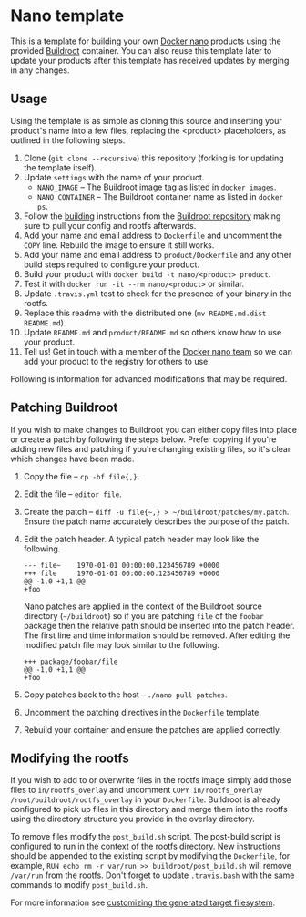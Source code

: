 Nano template
=============

This is a template for building your own [Docker nano](https://github.com/Docker-nano) products using the provided
[Buildroot](http://buildroot.uclibc.org) container. You can also reuse this template later to update your products
after this template has received updates by merging in any changes.

Usage
-----

Using the template is as simple as cloning this source and inserting your product's name into a few files, replacing
the &lt;product> placeholders, as outlined in the following steps.

 1. Clone (`git clone --recursive`) this repository (forking is for updating the template itself).
 2. Update `settings` with the name of your product.
    * `NANO_IMAGE` – The Buildroot image tag as listed in `docker images`.
    * `NANO_CONTAINER` – The Buildroot container name as listed in `docker ps`.
 3. Follow the [building](https://github.com/Docker-nano/Buildroot#building) instructions from the
    [Buildroot repository](https://github.com/Docker-nano/Buildroot) making sure to pull your config and rootfs
    afterwards.
 4. Add your name and email address to `Dockerfile` and uncomment the `COPY` line. Rebuild the image to ensure it still
    works.
 5. Add your name and email address to `product/Dockerfile` and any other build steps required to configure your
    product.
 6. Build your product with `docker build -t nano/<product> product`.
 7. Test it with `docker run -it --rm nano/<product>` or similar.
 8. Update `.travis.yml` test to check for the presence of your binary in the rootfs.
 9. Replace this readme with the distributed one (`mv README.md.dist README.md`).
 10. Update `README.md` and `product/README.md` so others know how to use your product.
 11. Tell us! Get in touch with a member of the [Docker nano team](https://github.com/orgs/Docker-nano/people) so we
     can add your product to the registry for others to use.

Following is information for advanced modifications that may be required.

Patching Buildroot
------------------

If you wish to make changes to Buildroot you can either copy files into place or create a patch by following the steps
below. Prefer copying if you're adding new files and patching if you're changing existing files, so it's clear which
changes have been made.

 1. Copy the file – `cp -bf file{,}`.
 2. Edit the file – `editor file`.
 3. Create the patch – `diff -u file{~,} > ~/buildroot/patches/my.patch`. Ensure the patch name accurately describes
    the purpose of the patch.
 4. Edit the patch header. A typical patch header may look like the following.
    ```
    --- file~    1970-01-01 00:00:00.123456789 +0000
    +++ file     1970-01-01 00:00:00.123456789 +0000
    @@ -1,0 +1,1 @@
    +foo
    ```

    Nano patches are applied in the context of the Buildroot source directory (`~/buildroot`) so if you are patching
    `file` of the `foobar` package then the relative path should be inserted into the patch header. The first line and
    time information should be removed. After editing the modified patch file may look similar to the following.

    ```
    +++ package/foobar/file
    @@ -1,0 +1,1 @@
    +foo
    ```
 5. Copy patches back to the host – `./nano pull patches`.
 6. Uncomment the patching directives in the `Dockerfile` template.
 7. Rebuild your container and ensure the patches are applied correctly.

Modifying the rootfs
--------------------

If you wish to add to or overwrite files in the rootfs image simply add those files to `in/rootfs_overlay` and uncomment
`COPY in/rootfs_overlay /root/buildroot/rootfs_overlay` in your `Dockerfile`. Buildroot is already configured to pick
up files in this directory and merge them into the rootfs using the directory structure you provide in the overlay
directory.

To remove files modify the `post_build.sh` script. The post-build script is configured to run in the context of the
rootfs directory. New instructions should be appended to the existing script by modifying the `Dockerfile`, for
example, `RUN echo rm -r var/run >> buildroot/post_build.sh` will remove `/var/run` from the rootfs. Don't forget to
update `.travis.bash` with the same commands to modify `post_build.sh`.

For more information see
[customizing the generated target filesystem](http://buildroot.uclibc.org/downloads/manual/manual.html#rootfs-custom).
